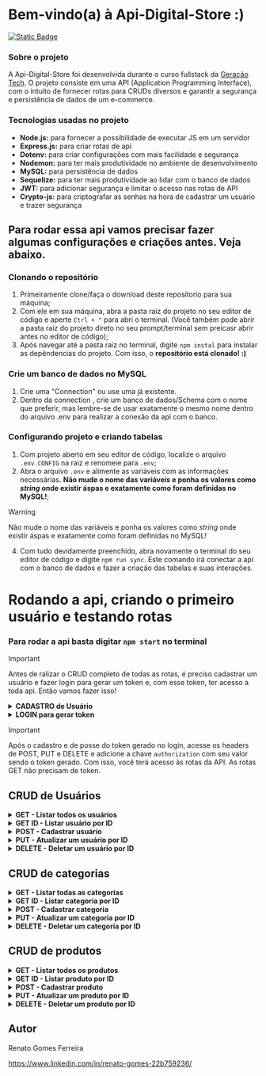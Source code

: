 # Bem-vindo(a) à Api-Digital-Store :)

[![Static Badge](https://img.shields.io/badge/Licen%C3%A7a-MIT-green)](https://github.com/renatogomesf/Api-Digital-Store/blob/main/LICENSE)

### Sobre o projeto
A  Api-Digital-Store foi desenvolvida durante o curso fullstack da [Geração Tech](https://geracaotech.iel-ce.org.br/). O projeto consiste em uma API (Application Programming Interface), com o intuito de fornecer rotas para CRUDs diversos e garantir a segurança e persistência de dados de um e-commerce.

### Tecnologias usadas no projeto
- **Node.js:** para fornecer a possibilidade de executar JS em um servidor
- **Express.js:** para criar rotas de api
- **Dotenv:** para criar configurações com mais facilidade e segurança
- **Nodemon:** para ter mais produtividade no ambiente de desenvolvimento
- **MySQL:** para persistência de dados
- **Sequelize:** para ter mais produtividade ao lidar com o banco de dados 
- **JWT:** para adicionar segurança e limitar o acesso nas rotas de API
- **Crypto-js:** para criptografar as senhas na hora de cadastrar um usuário e trazer segurança

## Para rodar essa api vamos precisar fazer algumas configurações e criações antes. Veja abaixo.

### Clonando o repositório
1) Primeiramente clone/faça o download deste reposítorio para sua máquina;
2) Com ele em sua máquina, abra a pasta raiz do projeto no seu editor de código e aperte `Ctrl + "` para abri o terminal. (Você também pode abrir a pasta raiz do projeto direto no seu prompt/terminal sem preicasr abrir antes no editor de código);
3) Após navegar até a pasta raiz no terminal, digite `npm instal` para instalar as depêndencias do projeto. Com isso, o **repositório está clonado! :)**

### Crie um banco de dados no MySQL
1) Crie uma "Connection" ou use uma já existente.
2) Dentro da connection , crie um banco de dados/Schema com o nome que preferir, mas lembre-se de usar exatamente o mesmo nome dentro do arquivo .env para realizar a conexão da api com o banco.

### Configurando projeto e criando tabelas
1) Com projeto aberto em seu editor de código, localize o arquivo `.env.CONFIG` na raiz e renomeie para `.env`;
2) Abra o arquivo `.env` e alimente as variáveis com as informações necessárias. **Não mude o nome das variáveis e ponha os valores como _string_ onde existir áspas e exatamente como foram definidas no MySQL!**;
   
> [!WARNING]
> Não mude o nome das variáveis e ponha os valores como _string_ onde existir áspas e exatamente como foram definidas no MySQL!

4) Com tudo devidamente preenchido, abra novamente o terminal do seu editor de código e digite `npm run sync`. Este comando irá conectar a api com o banco de dados e fazer a criação das tabelas e suas interações.

# Rodando a api, criando o primeiro usuário e testando rotas
### Para rodar a api basta digitar `npm start` no terminal

> [!IMPORTANT]
> Antes de ralizar o CRUD completo de todas as rotas, é preciso cadastrar um usuário e fazer login para gerar um token e, com esse token, ter acesso a toda api. Então vamos fazer isso!

<details>
  <summary><strong> CADASTRO de Usuário </strong></summary><br>
 
 - ![Static Badge](https://img.shields.io/badge/POST-36a01e)   /v1/user

**Request body**
```json
 {
   "firstname": "NOME",
   "surname": "SOBRENOME",
   "email": "NOME@gmail.com",
   "password": "777",
   "confirmPassword": "777"
 }
```
> Preencha todos os campos para realizar o cadastro e com senhas correspondentes.

**Responses**
* 201 - Creatad
```json
 {
   "message": "Usuário cadastrado com sucesso."
 }
```

* 400 - Bad Request
```json
 {
   "message": "Preencha todos os campos para realizar o cadastro."
 }
```

* 401 - Unauthorized
```json
 {
   "message": "Senhas não correspondem."
 }
```
</details>


<details>
  <summary><strong> LOGIN para gerar token </strong></summary><br>
 
 - ![Static Badge](https://img.shields.io/badge/POST-3bd339)   /login

**Request body**
```json
 {
   "email": "NOME@gmail.com",
   "password": "777"
 }
```
> Preencha todos os campos para realizar login.

**Responses**
* 200 - Ok
```json
 {
   "token": "RETORNARÁ UM TOKEN JWT"
 }
```
> O token gerado expira em 1h.

* 400 - Bad Request
```json
 {
   "message": "Preencha todos os campos para efetuar login."
 }
```

* 401 - Unauthorized
```json
 {
   "message": "Login ou Senha incorreto."
 }
```
</details>

> [!IMPORTANT]
> Após o cadastro e de posse do token gerado no login, acesse os headers de POST, PUT e DELETE e adicione a chave `authorization` com seu valor sendo o token gerado. Com isso, você terá acesso às rotas da API. As rotas GET não precisam de token.


## CRUD de Usuários

<details>
  <summary><strong> GET - Listar todos os usuários </strong></summary><br>

* ![Static Badge](https://img.shields.io/badge/GET-883aaf)   /v1/user

**Responses**
* 200 - Ok
```json
[
   {
      "id": 1,
      "firstname": "NOME",
      "surname": "SOBRENOME",
      "email": "NOME@gmail.com"
   },
   {
      "id": 2,
      "firstname": "NOME 02",
      "surname": "SOBRENOME 02",
      "email": "NOME02@gmail.com"
   }
]
```

* 404 - Not Found
```json
{
   "message": "Usuários não encontrado."
}
```
</details>


<details>
  <summary><strong> GET ID - Listar usuário por ID </strong></summary><br>

* ![Static Badge](https://img.shields.io/badge/GET-883aaf)   /v1/user/:id

**Responses**
* 200 - Ok
```json
{
   "id": 1,
   "firstname": "NOME",
   "surname": "SOBRENOME",
   "email": "NOME@gmail.com"
}
```

* 404 - Not Found
```json
{
   "message": "Usuário não encontrado."
}
```
</details>


<details>
  <summary><strong> POST - Cadastrar usuário </strong></summary><br>

* ![Static Badge](https://img.shields.io/badge/POST-36a01e)   /v1/user

> Esta rota é a mesma do cadastro feito anterior mente e não requer um token de autorização.

**Request body**
```json
 {
   "firstname": "NOME",
   "surname": "SOBRENOME",
   "email": "NOME@gmail.com",
   "password": "777",
   "confirmPassword": "777"
 }
```

**Responses**
* 201 - Creatad
```json
 {
   "message": "Usuário cadastrado com sucesso."
 }
```

* 400 - Bad Request
```json
 {
   "message": "Preencha todos os campos para realizar o cadastro."
 }
```

* 401 - Unauthorized
```json
 {
   "message": "Senhas não correspondem."
 }
```
</details>


<details>
  <summary><strong> PUT - Atualizar um usuário por ID </strong></summary><br>

* ![Static Badge](https://img.shields.io/badge/PUT-bf8226)   /v1/user/:id

**Request body**
```json
 {
   "firstname": "NOME ATUALIZADO",
   "surname": "SOBRENOME ATUALIZADO",
   "email": "NOME@gmail.com"
 }
```

**Responses**
* 204 - No Content `Sem response`

* 400 - Bad Request
```json
 {
   "message": "Preencha todos os campos para atualizar."
 }
```

* 401 - Unauthorized
```json
 {
   "message": "Acesso não autorizado. Faça login para realizar a ação."
 }
```

* 404 - Not Found
```json
 {
   "message": "Usuário com id ${id} não encontrado."
 }
```
</details>


<details>
  <summary><strong> DELETE - Deletar um usuário por ID </strong></summary><br>

* ![Static Badge](https://img.shields.io/badge/DELETE-dd2525)   /v1/user/:id

**Responses**
* 204 - No Content `Sem response`

* 401 - Unauthorized
```json
 {
   "message": "Acesso não autorizado. Faça login para realizar a ação."
 }
```

* 404 - Not Found
```json
 {
   "message": "Usuário com id ${id} não encontrado."
 }
```
</details>


## CRUD de categorias

<details>
  <summary><strong> GET - Listar todas as categorias </strong></summary><br>

* ![Static Badge](https://img.shields.io/badge/GET-883aaf)   /v1/category/search?limit=-1&page=1&fields=id,name,slug,use_in_menu&use_in_menu=true

**Query params**
  - `limit=-1`
    - Query string para definir o limit de itens por página
    - Use `-1` como valor para buscar todos os itens
    - Padrão: 12
  - `page=1`
    - Query string para definir a paginação dos dados retornados
    - Quando `limit` receber `-1` a opção de `page` não tem nenhum efeito no resultado da busca
    - Padrão: 1
  - `fields=name,slug`
    - Query string para limitar quais campos serão retornados
  - `use_in_menu=true`
    - Query string para filtrar apenas as categorias que podem aparecer no menu

**Responses**
* 200 - Ok
```json
{
"data": [
      {
         "id": 1,
         "name": "Shoes",
         "slug": "shoes",
         "use_in_menu": 1
      },
      {
         "id": 2,
         "name": "Offers",
         "slug": "offers",
         "use_in_menu": 1
      },
      {
         "id": 3,
         "name": "Black Friday",
         "slug": "black-friday",
         "use_in_menu": 1
      }
   ],
   "total": 3,
   "limit": "-1",
   "page": ""
}
```

* 400 - Bad Request
```json
{
   "message": "Envie todos os campos para realizar busca."
}
```

* 404 - Not Found
```json
{
   "message": "Categorias não encontrada."
}
```
</details>


<details>
  <summary><strong> GET ID - Listar categoria por ID </strong></summary><br>

* ![Static Badge](https://img.shields.io/badge/GET-883aaf)   /v1/category/:id

**Responses**
* 200 - Ok
```json
{
   "id": 1,
   "name": "Shoes",
   "slug": "shoes",
   "use_in_menu": 1
}
```

* 404 - Not Found
```json
{
   "message": "Categoria não encontrada."
}
```
</details>


<details>
  <summary><strong> POST - Cadastrar categoria </strong></summary><br>

* ![Static Badge](https://img.shields.io/badge/POST-36a01e)   /v1/category

**Request body**
```json
 {
   "name": "Teste",
   "slug": "teste",
   "use_in_menu": true
 }
```

**Responses**
* 201 - Creatad
```json
 {
   "message": "Categoria cadastrada com sucesso."
 }
```

* 400 - Bad Request
```json
 {
   "message": "Preencha todos os campos para realizar o cadastro."
 }
```

* 401 - Unauthorized
```json
 {
   "message": "Acesso não autorizado. Faça login para realizar a ação."
 }
```
</details>


<details>
  <summary><strong> PUT - Atualizar um categoria por ID </strong></summary><br>

* ![Static Badge](https://img.shields.io/badge/PUT-bf8226)   /v1/category/:id

**Request body**
```json
 {
   "name": "Teste",
   "slug": "teste",
   "use_in_menu": true
 }
```

**Responses**
* 204 - No Content `Sem response`

* 400 - Bad Request
```json
 {
   "message": "Preencha todos os campos para atualizar."
 }
```

* 401 - Unauthorized
```json
 {
   "message": "Acesso não autorizado. Faça login para realizar a ação."
 }
```

* 404 - Not Found
```json
 {
   "message": "Categoria com id ${id} não encontrada."
 }
```
</details>


<details>
  <summary><strong> DELETE - Deletar um categoria por ID </strong></summary><br>

* ![Static Badge](https://img.shields.io/badge/DELETE-dd2525)   /v1/category/:id

**Responses**
* 204 - No Content `Sem response`

* 401 - Unauthorized
```json
 {
   "message": "Acesso não autorizado. Faça login para realizar a ação."
 }
```

* 404 - Not Found
```json
 {
   "message": "Categoria com id ${id} não encontrada."
 }
```
</details>


## CRUD de produtos

<details>
  <summary><strong> GET - Listar todos os produtos </strong></summary><br>

* ![Static Badge](https://img.shields.io/badge/GET-883aaf)   /v1/product/search?limit=12&page=1&fields=id,enable,name,slug,stock,description,price,price_with_discount&match=produto&category_ids=1,2,3,4&price_range=0-1000&option=P,M,G

**Query params**
  - `limit=30`
    - Query string para definir o limit de itens por página
    - Use `-1` como valor para buscar todos os itens
    - Padrão: 12
  - `page=2`
    - Query string para definir a paginação dos dados retornados
    - Quando `limit` receber `-1` a opção de `page` não tem nenhum efeito no resultado da busca
    - Padrão: 1
  - `fields=name,images,price`
    - Query string para limitar quais campos serão retornados
  - `match=Tênis`
    - Query string usada para filtrar o resultado de produtos por um termo que combine com o nome ou descrição do produto
  - `category_ids=15,24`
    - Query string usada para filtrar o resultado de produtos pelo ID das categorias
  - `price-range=100-200`
    - Query string para filtrar o resultado de produtos por uma determinada "janela" de preços 
  - `option[45]=GG,PP`
    - Query string para filtrar o resultado de produtos pelo valor das opções disponíveis

**Responses**
* 200 - Ok
```json
{
   "data": [
      {
         "id": 111,
         "enable": 1,
         "name": "Produto 01",
         "slug": "produto-01",
         "stock": 10,
         "description": "Descrição produto 01",
         "price": 180,
         "price_with_discount": 99.9,
         "Categoria": [
            {
               "id": 1,
               "ProductCategoryModel": {
                  "product_id": 111,
                  "category_id": 1
               }
            },
            {
               "id": 3,
               "ProductCategoryModel": {
                  "product_id": 111,
                  "category_id": 3
               }
            },
            {
               "id": 4,
               "ProductCategoryModel": {
                  "product_id": 111,
                  "category_id": 4
               }
            }
         ],
         "Imagens": [
            {
               "id": 79,
               "enable": 1,
               "path": "base64 da imagem 1"
            },
            {
               "id": 80,
               "enable": 1,
               "path": "base64 da imagem 2"
            },
            {
               "id": 81,
               "enable": 1,
               "path": "base64 da imagem 3"
            }
         ],
         "Opicoes": [
            {
               "id": 42,
               "title": "Cor",
               "shape": "circle",
               "radius": 0,
               "type": "color",
               "values": "#000,#fff"
            },
            {
               "id": 41,
               "title": "Tamanho",
               "shape": "square",
               "radius": 4,
               "type": "text",
               "values": "M,G,GG"
            }
         ]
      },
      {
         "id": 112,
         "enable": 1,
         "name": "Produto 02",
         "slug": "produto-02",
         "stock": 10,
         "description": "Descrição produto 02",
         "price": 250,
         "price_with_discount": 170.9,
         "Categoria": [
            {
               "id": 1,
               "ProductCategoryModel": {
                  "product_id": 112,
                  "category_id": 1
               }
            },
            {
               "id": 2,
               "ProductCategoryModel": {
                  "product_id": 112,
                  "category_id": 2
               }
            }
         ],
         "Imagens": [
            {
               "id": 82,
               "enable": 1,
               "path": "base64 da imagem 12"
            },
            {
               "id": 83,
               "enable": 1,
               "path": "base64 da imagem 22"
            },
            {
               "id": 84,
               "enable": 1,
               "path": "base64 da imagem 32"
            }
         ],
         "Opicoes": [
            {
               "id": 44,
               "title": "Cor",
               "shape": "circle",
               "radius": 0,
               "type": "color",
               "values": "#000,#fff"
            },
            {
               "id": 43,
               "title": "Tamanho",
               "shape": "square",
               "radius": 4,
               "type": "text",
               "values": "P,M,G"
            }
         ]
      }
   ],
   "total": 2,
   "limit": "12",
   "page": "1"
}
```

* 400 - Bad Request
```json
{
   "message": "Envie todos os campos para realizar busca."
}
```

* 404 - Not Found
```json
{
   "message": "Produtos não encontrado."
}
```
</details>


<details>
  <summary><strong> GET ID - Listar produto por ID </strong></summary><br>

* ![Static Badge](https://img.shields.io/badge/GET-883aaf)   /v1/product/:id

**Responses**
* 200 - Ok
```json
{
   "id": 111,
   "enable": 1,
   "name": "Produto 01",
   "slug": "produto-01",
   "stock": 10,
   "description": "Descrição produto 01",
   "price": 180,
   "price_with_discount": 99.9,
   "Categoria": [
      {
         "id": 1,
         "ProductCategoryModel": {
            "product_id": 111,
            "category_id": 1
         }
      },
      {
         "id": 3,
         "ProductCategoryModel": {
            "product_id": 111,
            "category_id": 3
         }
      },
      {
         "id": 4,
         "ProductCategoryModel": {
            "product_id": 111,
            "category_id": 4
         }
      }
   ],
   "Imagens": [
      {
         "id": 79,
         "enable": 1,
         "path": "base64 da imagem 1"
      },
      {
         "id": 80,
         "enable": 1,
         "path": "base64 da imagem 2"
      },
      {
         "id": 81,
         "enable": 1,
         "path": "base64 da imagem 3"
      }
   ],
   "Opicoes": [
      {
         "id": 42,
         "title": "Cor",
         "shape": "circle",
         "radius": 0,
         "type": "color",
         "values": "#000,#fff"
      },
      {
         "id": 41,
         "title": "Tamanho",
         "shape": "square",
         "radius": 4,
         "type": "text",
         "values": "M,G,GG"
      }
   ]
}
```

* 404 - Not Found
```json
{
   "message": "Produto não encontrado."
}
```
</details>


<details>
  <summary><strong> POST - Cadastrar produto </strong></summary><br>

* ![Static Badge](https://img.shields.io/badge/POST-36a01e)   /v1/product

**Request body**
```json
{
   "enable": true,
   "name": "Produto 02",
   "slug": "produto-02",
   "use_in_menu": true,
   "stock": 10,
   "description": "Descrição produto 02",
   "price": 250.00,
   "price_with_discount": 170.90,
   "Categoria": [1, 2],
   "Imagens": [
      {
        "enable": true,
        "path": "base64 da imagem 12"
      },
      {
        "enable": true,
        "path": "base64 da imagem 22"
      },
      {
        "enable": true,
        "path": "base64 da imagem 32"
      }
   ],
   "Opicoes": [
      {
        "title": "Tamanho",
        "shape": "square",
        "radius": "4",
        "type": "text",
        "values": "P,M,G"
      },
      {
        "title": "Cor",
        "shape": "circle",
        "type": "color",
        "values": "#000,#fff"
      }
   ]   
}
```

**Responses**
* 201 - Creatad
```json
 {
   "message": "Produto cadastrado com sucesso."
 }
```

* 400 - Bad Request
```json
 {
   "message": "Preencha todos os campos para realizar o cadastro."
 }
```

* 401 - Unauthorized
```json
 {
   "message": "Acesso não autorizado. Faça login para realizar a ação."
 }
```
</details>


<details>
  <summary><strong> PUT - Atualizar um produto por ID </strong></summary><br>

* ![Static Badge](https://img.shields.io/badge/PUT-bf8226)   /v1/product/:id

> O envio dos IDs das imagens e opções são necessários!

**Request body**
```json
{
   "enable": 1,
   "name": "Produto 02 atualizado",
   "slug": "produto-02-atualizado",
   "stock": 10,
   "description": "Descrição produto 02 atualizada",
   "price": 250.00,
   "price_with_discount": 170.90,
   "Categoria": [1, 2],
   "Imagens": [
      {
         "id": 82,
         "path": "base64 da imagem 100"
      },
      {
         "id": 83,
         "path": "base64 da imagem 200"
      },
      {
         "id": 84,
         "path": "base64 da imagem 3000"
      }
   ],
   "Opicoes": [
      {
         "id": 43,
         "title": "Cor",
         "shape": "circle",
         "radius": 0,
         "type": "color",
         "values": "#000,#fff"
      },
      {
         "id": 43,
         "title": "Tamanho",
         "shape": "square",
         "radius": 4,
         "type": "text",
         "values": "G,GG"
      }
   ]
}
```

**Responses**
* 204 - No Content `Sem response`

* 400 - Bad Request
```json
 {
   "message": "Preencha todos os campos para atualizar."
 }
```

* 401 - Unauthorized
```json
 {
   "message": "Acesso não autorizado. Faça login para realizar a ação."
 }
```

* 404 - Not Found
```json
 {
   "message": "Produto com id ${id} não encontrado."
 }
```
</details>


<details>
  <summary><strong> DELETE - Deletar um produto por ID </strong></summary><br>

* ![Static Badge](https://img.shields.io/badge/DELETE-dd2525)   /v1/product/:id

**Responses**
* 204 - No Content `Sem response`

* 401 - Unauthorized
```json
 {
   "message": "Acesso não autorizado. Faça login para realizar a ação."
 }
```

* 404 - Not Found
```json
 {
   "message": "Produto com id ${id} não encontrado."
 }
```
</details>


## Autor

Renato Gomes Ferreira

https://www.linkedin.com/in/renato-gomes-22b759236/
